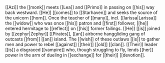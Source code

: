 [[Azi]] the [[monk]] meets [[Lea]] and [[Primo]] in passing on [[his]] way back westward. [[He]] [[comes]] to [[Starhaven]] and seeks the source of the unicorn [[horn]]. Once the teacher of [[many]], incl. [[larissa|Larissa]] the [[widow]] who was once [[his]] patron and [[first]] follower, [[he]] entered hermitage to [[reflect]] on [[his]] former failings. [[He]] [[is]] joined by [[zephyr|Zephyr]] [[Pirates]], [[an]] airborne hanggliding gang of outcasts [[from]] [[an]] island. The [[wish]] of these outlaws [[is]] to gather men and power to rebel [[against]] [[their]] [[old]] [[clan]]. [[Their]] leader [[is]] a disgraced [[vampire]] who, though struggling to fly, lends [[her]] power in the arm of dueling in [[exchange]] for [[their]] [[devotion]].
